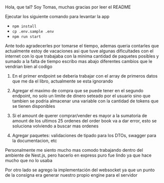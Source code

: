 Hola, que tal? Soy Tomas, muchas gracias por leer el README

Ejecutar los siguiente comando para levantar la app

* `npm install`
* `cp .env.sample .env`
* `npm run start`


Ante todo agradecerles por tomarse el tiempo, ademas queria contarles que actualmente estoy de vacaciones asi que tuve algunas dificultades con el internet con lo que trabajaba con la minima cantidad de paquetes posibles y sumado a la falta de tiempo escribo mas abajo diferentes cambios que le vendrian bien al codigo


1. En el primer endpoint se deberia trabajar con el array de primeros datos que me da el libro, actualmente se esta ignorando

2. Agregar el maximo de compra que se puede tener en el segundo endpoint, no solo un limite de dinero seteado por el usuario sino que tambien se podria almacenar una variable con la cantidad de tokens que se tienen disponibles

3. Si el amount de querer comprar/vender es mayor a la sumatoria de amount de los ultimos 25 ordenes del order book va a dar error, esto se soluciona volviendo a buscar mas ordenes

4. Agregar paquetes: validaciones de tipado para los DTOs, swagger para la documentacion, etc


Personalmente me siento mucho mas comodo trabajando dentro del ambiente de Nest.js, pero hacerlo en express puro fue lindo ya que hace mucho que no lo usaba

Por otro lado se agrego la implementación del websocket ya que un punto de la consigna era generar nuestro propio engine para el servidor